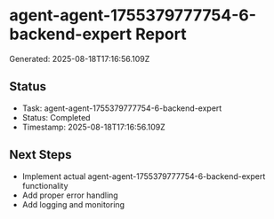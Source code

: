 # agent-agent-1755379777754-6-backend-expert Report

Generated: 2025-08-18T17:16:56.109Z

## Status
- Task: agent-agent-1755379777754-6-backend-expert
- Status: Completed
- Timestamp: 2025-08-18T17:16:56.109Z

## Next Steps
- Implement actual agent-agent-1755379777754-6-backend-expert functionality
- Add proper error handling
- Add logging and monitoring
